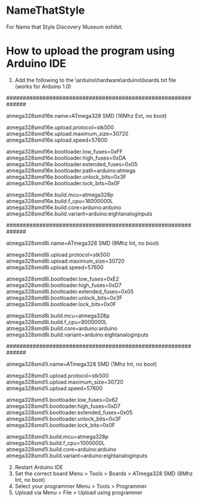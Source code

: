 NameThatStyle
=============

For Name that Style Discovery Museum exhibit.


How to upload the program using Arduino IDE
===========================================
1. Add the following to the \arduino\hardware\arduino\boards.txt file (works for Arduino 1.0)

  ##############################################################

  atmega328smd16e.name=ATmega328 SMD (16Mhz Ext, no boot)

  atmega328smd16e.upload.protocol=stk500
  atmega328smd16e.upload.maximum_size=30720
  atmega328smd16e.upload.speed=57600

  atmega328smd16e.bootloader.low_fuses=0xFF
  atmega328smd16e.bootloader.high_fuses=0xDA
  atmega328smd16e.bootloader.extended_fuses=0x05
  atmega328smd16e.bootloader.path=arduino:atmega
  atmega328smd16e.bootloader.unlock_bits=0x3F
  atmega328smd16e.bootloader.lock_bits=0x0F

  atmega328smd16e.build.mcu=atmega328p
  atmega328smd16e.build.f_cpu=16000000L
  atmega328smd16e.build.core=arduino:arduino
  atmega328smd16e.build.variant=arduino:eightanaloginputs

  ##############################################################

  atmega328smd8i.name=ATmega328 SMD (8Mhz Int, no boot)

  atmega328smd8i.upload.protocol=stk500
  atmega328smd8i.upload.maximum_size=30720
  atmega328smd8i.upload.speed=57600

  atmega328smd8i.bootloader.low_fuses=0xE2
  atmega328smd8i.bootloader.high_fuses=0xD7
  atmega328smd8i.bootloader.extended_fuses=0x05
  atmega328smd8i.bootloader.unlock_bits=0x3F
  atmega328smd8i.bootloader.lock_bits=0x0F

  atmega328smd8i.build.mcu=atmega328p
  atmega328smd8i.build.f_cpu=8000000L
  atmega328smd8i.build.core=arduino:arduino
  atmega328smd8i.build.variant=arduino:eightanaloginputs

  ##############################################################

  atmega328smd1i.name=ATmega328 SMD (1Mhz Int, no boot)

  atmega328smd1i.upload.protocol=stk500
  atmega328smd1i.upload.maximum_size=30720
  atmega328smd1i.upload.speed=57600

  atmega328smd1i.bootloader.low_fuses=0x62
  atmega328smd1i.bootloader.high_fuses=0xD7
  atmega328smd1i.bootloader.extended_fuses=0x05
  atmega328smd1i.bootloader.unlock_bits=0x3F
  atmega328smd1i.bootloader.lock_bits=0x0F

  atmega328smd1i.build.mcu=atmega328p
  atmega328smd1i.build.f_cpu=1000000L
  atmega328smd1i.build.core=arduino:arduino
  atmega328smd1i.build.variant=arduino:eightanaloginputs

2. Restart Arduino IDE
3. Set the correct board Menu > Tools > Boards > ATmega328 SMD (8Mhz Int, no boot)
4. Select your programmer Menu > Tools > Programmer
5. Upload via Menu > File > Upload using programmer

